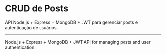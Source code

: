 # CRUD de Posts 

API Node.js + Express + MongoDB + JWT para gerenciar posts e autenticação de usuários.

---

Node.js + Express + MongoDB + JWT API for managing posts and user authentication.

